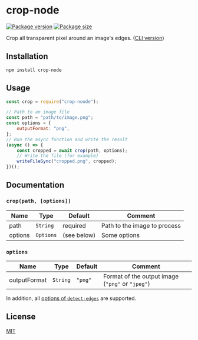 # crop-node

[![Package version](https://flat.badgen.net/npm/v/crop-node)](https://www.npmjs.com/package/crop-node)
[![Package size](https://badgen.net/bundlephobia/minzip/crop-node)](https://bundlephobia.com/result?p=crop-node)

Crop all transparent pixel around an image's edges. ([CLI version](https://github.com/gmartigny/crop-node-cli))

## Installation

    npm install crop-node

## Usage

```js
const crop = require("crop-noode");

// Path to an image file
const path = "path/to/image.png";
const options = {
    outputFormat: "png",
};
// Run the async function and write the result
(async () => {
    const cropped = await crop(path, options);
    // Write the file (for example)
    writeFileSync("cropped.png", cropped);
})();
```

## Documentation

### `crop(path, [options])`

| Name | Type | Default | Comment |
| --- | --- | --- | --- |
|path |`String` |required |Path to the image to process |
|options |`Options` |(see below) |Some options |

### `options`

| Name | Type | Default | Comment |
| --- | --- | --- | --- |
|outputFormat |`String` |`"png"` |Format of the output image (`"png"` or `"jpeg"`) |

In addition, all [options of `detect-edges`](https://github.com/GMartigny/detect-edges#options) are supported.

## License

[MIT](license)
